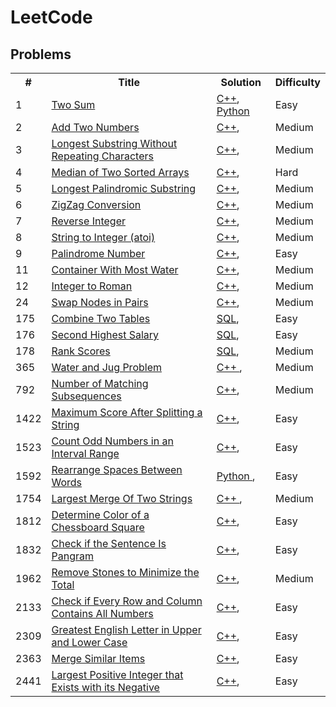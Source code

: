 # LeetCode

## Problems

<table width="300">
    <tr>
        <th> # </th>
        <th> Title </th>
        <th> Solution </th>
        <th> Difficulty </th>
    </tr>
    <tr>
        <td> 1 </td>
        <td><a href="https://leetcode.com/problems/two-sum">Two Sum</a></td>
        <td>
            <a href="./algorithms/cpp/two_sum/two_sum.cpp">C++</a>, 
            <a href="./algorithms/python/two_sum/two_sum.py">Python</a>
        </td>
        <td>Easy</td>
    </tr>
    <tr>
        <td> 2 </td>
        <td>
            <a href="https://leetcode.com/problems/add-two-numbers">Add Two Numbers</a>
        </td>
        <td>
            <a href="./algorithms/cpp/add_two_numbers/add_two_numbers.cpp">C++</a>, 
        </td>
        <td>Medium</td> 
    </tr>
    <tr>
        <td>3</td>
        <td>
            <a href="https://leetcode.com/problems/longest-substring-without-repeating-characters">
                Longest Substring Without Repeating Characters
            </a>
        </td>
        <td>
            <a href="./algorithms/cpp/length_of_longest_substring/length_of_longest_substring.cpp">C++</a>,
        </td>
        <td>Medium</td>
    </tr>
    <tr>
        <td>4</td>
        <td>
            <a href="https://leetcode.com/problems/median-of-two-sorted-arrays">
                Median of Two Sorted Arrays
            </a>
        </td>
        <td>
            <a href="./algorithms/cpp/median_of_two_sorted_arrays/median_of_two_sorted_arrays.cpp">C++</a>,
        </td>
        <td>Hard</td>
    </tr>
    <tr>
        <td>5</td>
        <td>
            <a href="https://leetcode.com/problems/longest-palindromic-substring">
                Longest Palindromic Substring
            </a>
        </td>
        <td>
            <a href="./algorithms/cpp/longest_palindromic_substring/longest_palindromic_substring.cpp">C++</a>,
        </td>
        <td>Medium</td>
    </tr>
    <tr>
        <td>6</td>
        <td>
            <a href="https://leetcode.com/problems/zigzag-conversion">
                ZigZag Conversion
            </a>
        </td>
        <td>
            <a href="./algorithms/cpp/zigzag_conversion/zigzag_conversion.cpp">C++</a>,
        </td>
        <td>Medium</td>
    </tr>
    <tr>
        <td>7</td>
        <td>
            <a href="https://leetcode.com/problems/reverse-integer">
                Reverse Integer
            </a>
        </td>
        <td>
            <a href="./algorithms/cpp/reverse_integer/reverse_integer.cpp">C++</a>,
        </td>
        <td>Medium</td>
    </tr>
    <tr>
        <td>8</td>
        <td>
            <a href="https://leetcode.com/problems/string-to-integer-atoi">
                String to Integer (atoi)
            </a>
        </td>
        <td>
            <a href="./algorithms/cpp/string_to_integer_atoi/string_to_integer_atoi.cpp">C++</a>,
        </td>
        <td>Medium</td>
    </tr>
    <tr>
        <td>9</td>
        <td>
            <a href="https://leetcode.com/problems/palindrome-number">
                Palindrome Number
            </a>
        </td>
        <td>
            <a href="./algorithms/cpp/palindrome_number/palindrome_number.cpp">C++</a>,
        </td>
        <td>Easy</td>
    </tr>
    <tr>
        <td>11</td>
        <td>
            <a href="https://leetcode.com/problems/container-with-most-water">
                Container With Most Water
            </a>
        </td>
        <td>
            <a href="./algorithms/cpp/container_with_most_water/container_with_most_water.cpp">C++</a>,
        </td>
        <td>Medium</td>
    </tr>
    <tr>
        <td>12</td>
        <td>
            <a href="https://leetcode.com/problems/integer-to-roman/">
                Integer to Roman
            </a>
        </td>
        <td>
            <a href="./algorithms/cpp/integer_to_roman/integer_to_roman.cpp">C++</a>,
        </td>
        <td>Medium</td>
    </tr>
    <tr>
        <td>24</td>
        <td>
            <a href="https://leetcode.com/problems/swap-nodes-in-pairs/">
                Swap Nodes in Pairs
            </a>
        </td>
        <td>
            <a href="./algorithms/cpp/swap_nodes_in_pairs/swap_nodes_in_pairs.cpp">C++</a>,
        </td>
        <td>Medium</td>
    </tr>
    <tr>
        <td>175</td>
        <td>
            <a href="https://leetcode.com/problems/combine-two-tables/">
                Combine Two Tables
            </a>
        </td>
        <td>
            <a href="./algorithms/sql/combine_two_tables.sql">SQL</a>,
        </td>
        <td>Easy</td>
    </tr>
    <tr>
        <td>176</td>
        <td>
            <a href="https://leetcode.com/problems/second-highest-salary/">
                Second Highest Salary
            </a>
        </td>
        <td>
            <a href="./algorithms/sql/second_highest_salary.sql">SQL</a>,
        </td>
        <td>Easy</td>
    </tr>
    <tr>
        <td>178</td>
        <td>
            <a href="https://leetcode.com/problems/rank-scores">
                Rank Scores
            </a>
        </td>
        <td>
            <a href="./algorithms/sql/rank_scores.sql">SQL</a>,
        </td>
        <td>Medium</td>
    </tr>
    <tr>
        <td>365</td>
        <td>
            <a href="https://leetcode.com/problems/water-and-jug-problem/">
                Water and Jug Problem
            </a>
        </td>
        <td>
            <a href="./algorithms/cpp/water_and_jug/water_and_jug.cpp">
                C++
            </a>,
        </td>
        <td>Medium</td>
    </tr>
    <tr>
        <td>792</td>
        <td>
            <a href="https://leetcode.com/problems/number-of-matching-subsequences/">
                Number of Matching Subsequences
            </a>
        </td>
        <td>
            <a href="./algorithms/cpp/number_of_matching_subsequences/number_of_matching_subsequences.cpp">C++</a>,
        </td>
        <td>Medium</td>
    </tr>
    <tr>
        <td>1422</td>
        <td>
            <a href="https://leetcode.com/problems/maximum-score-after-splitting-a-string/">
                Maximum Score After Splitting a String
            </a>
        </td>
        <td>
            <a href="./algorithms/cpp/maximum_score_after_splitting_a_string/maximum_score_after_splitting_a_string.cpp">C++</a>,
        </td>
        <td>Easy</td>
    </tr>
    <tr>
        <td>1523</td>
        <td>
            <a href="https://leetcode.com/problems/count-odd-numbers-in-an-interval-range/">
                Count Odd Numbers in an Interval Range
            </a>
        </td>
        <td>
            <a href="./algorithms/cpp/count_odd_numbers_in_an_interval_range/count_odd_numbers_in_an_interval_range.cpp">C++</a>,
        </td>
        <td>Easy</td>
    </tr>
    <tr>
        <td>1592</td>
        <td>
            <a href="https://leetcode.com/problems/rearrange-spaces-between-words/">
                Rearrange Spaces Between Words
            </a>
        </td>
        <td>
            <a href="./algorithms/python/rearrange_spaces_between_words/rearrange_spaces_between_words.py">
                Python
            </a>,
        </td>
        <td>Easy</td>
    </tr>
    <tr>
        <td>1754</td>
        <td>
            <a href="https://leetcode.com/problems/largest-merge-of-two-strings/">
                Largest Merge Of Two Strings
            </a>
        </td>
        <td>
            <a href="./algorithms/cpp/largest_merge_of_two_strings/largest_merge_of_two_strings.cpp">
                C++
            </a>,
        </td>
        <td>Medium</td>
    </tr>
    <tr>
        <td>1812</td>
        <td>
            <a href="https://leetcode.com/problems/determine-color-of-a-chessboard-square/">
                Determine Color of a Chessboard Square
            </a>
        </td>
        <td>
            <a href="./algorithms/cpp/determine_color_of_chessboard_square/determine_color_of_chessboard_square.cpp">C++</a>,
        </td>
        <td>Easy</td>
    </tr>
    <tr>
        <td>1832</td>
        <td>
            <a href="https://leetcode.com/problems/check-if-the-sentence-is-pangram/">
                Check if the Sentence Is Pangram
            </a>
        </td>
        <td>
            <a href="./algorithms/cpp/check_if_pangram/check_if_pangram.cpp">C++</a>,
        </td>
        <td>Easy</td>
    </tr>
    <tr>
        <td>1962</td>
        <td>
            <a href="https://leetcode.com/problems/remove-stones-to-minimize-the-total/">
                Remove Stones to Minimize the Total
            </a>
        </td>
        <td>
            <a href="./algorithms/cpp/remove_stones_to_minimize_total/remove_stones_to_minimize_total.cpp">C++</a>,
        </td>
        <td>Medium</td>
    </tr>
    <tr>
        <td>2133</td>
        <td>
            <a href="https://leetcode.com/problems/determine-color-of-a-chessboard-square/">
                Check if Every Row and Column Contains All Numbers
            </a>
        </td>
        <td>
            <a href="./algorithms/cpp/check_if_every_row_and_column_contains_all_numbers/check_if_every_row_and_column_contains_all_numbers.cpp">C++</a>,
        </td>
        <td>Easy</td>
    </tr>
    <tr>
        <td>2309</td>
        <td>
            <a href="https://leetcode.com/problems/greatest-english-letter-in-upper-and-lower-case/">
                Greatest English Letter in Upper and Lower Case
            </a>
        </td>
        <td>
            <a href="./algorithms/cpp/greatest_english_letter/greatest_english_letter.cpp">C++</a>,
        </td>
        <td>Easy</td>
    </tr>
    <tr>
        <td>2363</td>
        <td>
            <a href="https://leetcode.com/problems/merge-similar-items/">
                Merge Similar Items
            </a>
        </td>
        <td>
            <a href="./algorithms/cpp/merge_similar_items/merge_similar_items.cpp">C++</a>,
        </td>
        <td>Easy</td>
    </tr>
    <tr>
        <td>2441</td>
        <td>
            <a href="https://leetcode.com/problems/largest-positive-integer-that-exists-with-its-negative/description/">
                Largest Positive Integer that Exists with its Negative
            </a>
        </td>
        <td>
            <a href="./algorithms/cpp/largest_positive_integer/largest_positive_integer.cpp">C++</a>,
        </td>
        <td>Easy</td>
    </tr>
</table>